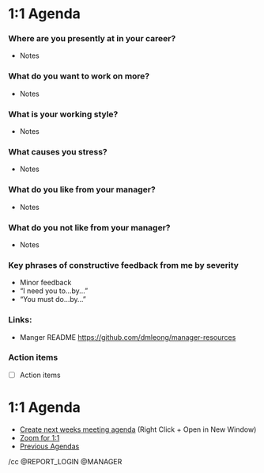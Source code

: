 # 1:1 Agenda

### Where are you presently at in your career? 
- Notes

### What do you want to work on more? 
- Notes 

### What is your working style? 
- Notes

### What causes you stress? 
- Notes

### What do you like from your manager? 
- Notes

### What do you not like from your manager? 
- Notes

### Key phrases of constructive feedback from me by severity
- Minor feedback
- “I need you to…by...” 
- “You must do…by…” 

### Links: 
- Manger README https://github.com/dmleong/manager-resources 


### Action items
- [ ] Action items

# 1:1 Agenda
* [Create next weeks meeting agenda](https://github.com/REPO/REPORT_LOGIN/issues/new?template=one-on-one-agenda.md&title=1:1%20Agenda,%20MM/DD/YYYY&labels=Agendas) (Right Click + Open in New Window)
* [Zoom for 1:1](https://github.zoom.us/j/ZOOM_ID)
* [Previous Agendas](https://github.com/REPO/REPORT_LOGIN/issues?utf8=%E2%9C%93&q=is%3Aissue%201%3A1%20Agenda)

/cc @REPORT_LOGIN @MANAGER
